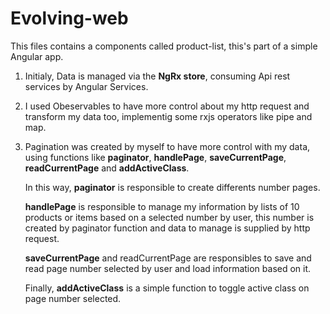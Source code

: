 # Evolving-web

This files contains a components called product-list, this's part of a simple Angular app. 

1. Initialy, Data is managed via the **NgRx store**, consuming Api rest services by Angular Services. 
2. I used Obeservables to have more control about my http request and transform my data too, implementig some rxjs operators like pipe and map.  
3. Pagination was created by myself to have more control with my data, using functions like **paginator**, **handlePage**, **saveCurrentPage**, **readCurrentPage** and **addActiveClass**. 

    In this way, **paginator** is responsible to create differents number pages. 

    **handlePage** is responsible to manage my information by lists of 10 products or items based on a selected number by user, this number is created by paginator function and data to manage is supplied by http request.

    **saveCurrentPage** and readCurrentPage are responsibles to save and read page number selected by user and load information based on it.

    Finally, **addActiveClass** is a simple function to toggle active class on page number selected. 
